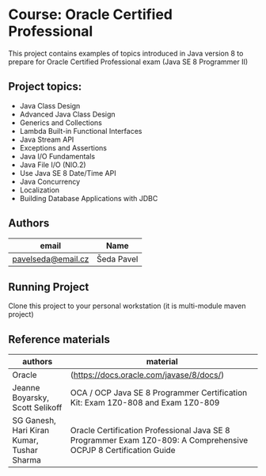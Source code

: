 # Course: Oracle Certified Professional
This project contains examples of topics introduced in Java version 8 to prepare for Oracle Certified Professional exam (Java SE 8 Programmer II)

## Project topics:
* Java Class Design
* Advanced Java Class Design
* Generics and Collections
* Lambda Built-in Functional Interfaces
* Java Stream API
* Exceptions and Assertions
* Java I/O Fundamentals
* Java File I/O (NIO.2)
* Use Java SE 8 Date/Time API
* Java Concurrency
* Localization
* Building Database Applications with JDBC

## Authors

email | Name 
------------ | -------------
pavelseda@email.cz | Šeda Pavel

## Running Project

Clone this project to your personal workstation (it is multi-module maven project)

## Reference materials

authors | material 
------------ | -------------
Oracle | (https://docs.oracle.com/javase/8/docs/)
Jeanne Boyarsky, Scott Selikoff | OCA / OCP Java SE 8 Programmer Certification Kit: Exam 1Z0-808 and Exam 1Z0-809
SG Ganesh, Hari Kiran Kumar, Tushar Sharma | Oracle Certification Professional Java SE 8 Programmer Exam 1Z0-809: A Comprehensive OCPJP 8 Certification Guide



